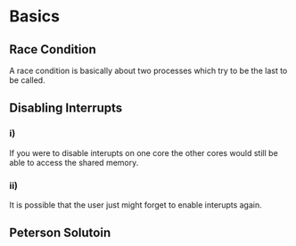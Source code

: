 # Basics

## Race Condition
A race condition is basically about two processes which try to be the last to be called.

## Disabling Interrupts
### i)
If you were to disable interupts on one core the other cores would still be able to access the shared memory.
### ii)
It is possible that the user just might forget to enable interupts again.

## Peterson Solutoin
